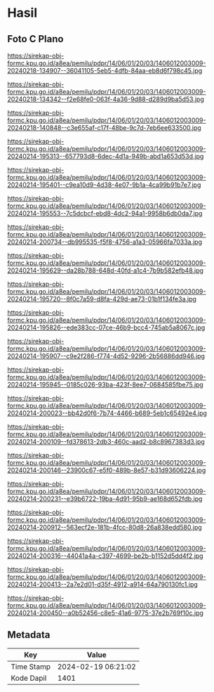 # Hasil

## Foto C Plano

https://sirekap-obj-formc.kpu.go.id/a8ea/pemilu/pdpr/14/06/01/20/03/1406012003009-20240218-134907--36041105-5eb5-4dfb-84aa-eb8d6f798c45.jpg

https://sirekap-obj-formc.kpu.go.id/a8ea/pemilu/pdpr/14/06/01/20/03/1406012003009-20240218-134342--f2e68fe0-063f-4a36-9d88-d289d9ba5d53.jpg

https://sirekap-obj-formc.kpu.go.id/a8ea/pemilu/pdpr/14/06/01/20/03/1406012003009-20240218-140848--c3e655af-c17f-48be-9c7d-7eb6ee633500.jpg

https://sirekap-obj-formc.kpu.go.id/a8ea/pemilu/pdpr/14/06/01/20/03/1406012003009-20240214-195313--657793d8-6dec-4d1a-949b-abd1a653d53d.jpg

https://sirekap-obj-formc.kpu.go.id/a8ea/pemilu/pdpr/14/06/01/20/03/1406012003009-20240214-195401--c9ea10d9-4d38-4e07-9b1a-4ca99b91b7e7.jpg

https://sirekap-obj-formc.kpu.go.id/a8ea/pemilu/pdpr/14/06/01/20/03/1406012003009-20240214-195553--7c5dcbcf-ebd8-4dc2-94a1-9958b6db0da7.jpg

https://sirekap-obj-formc.kpu.go.id/a8ea/pemilu/pdpr/14/06/01/20/03/1406012003009-20240214-200734--db995535-f5f8-4756-a1a3-05966fa7033a.jpg

https://sirekap-obj-formc.kpu.go.id/a8ea/pemilu/pdpr/14/06/01/20/03/1406012003009-20240214-195629--da28b788-648d-40fd-a1c4-7b9b582efb48.jpg

https://sirekap-obj-formc.kpu.go.id/a8ea/pemilu/pdpr/14/06/01/20/03/1406012003009-20240214-195720--8f0c7a59-d8fa-429d-ae73-01b1f134fe3a.jpg

https://sirekap-obj-formc.kpu.go.id/a8ea/pemilu/pdpr/14/06/01/20/03/1406012003009-20240214-195826--ede383cc-07ce-46b9-bcc4-745ab5a8067c.jpg

https://sirekap-obj-formc.kpu.go.id/a8ea/pemilu/pdpr/14/06/01/20/03/1406012003009-20240214-195907--c9e2f286-f774-4d52-9296-2b56886dd946.jpg

https://sirekap-obj-formc.kpu.go.id/a8ea/pemilu/pdpr/14/06/01/20/03/1406012003009-20240214-195945--0185c026-93ba-423f-8ee7-0684585fbe75.jpg

https://sirekap-obj-formc.kpu.go.id/a8ea/pemilu/pdpr/14/06/01/20/03/1406012003009-20240214-200023--bb42d0f6-7b74-4466-b689-5eb1c65492e4.jpg

https://sirekap-obj-formc.kpu.go.id/a8ea/pemilu/pdpr/14/06/01/20/03/1406012003009-20240214-200109--fd378613-2db3-460c-aad2-b8c8967383d3.jpg

https://sirekap-obj-formc.kpu.go.id/a8ea/pemilu/pdpr/14/06/01/20/03/1406012003009-20240214-200146--23900c67-e5f0-489b-8e57-b31d93606224.jpg

https://sirekap-obj-formc.kpu.go.id/a8ea/pemilu/pdpr/14/06/01/20/03/1406012003009-20240214-200231--e39b6722-19ba-4d91-95b9-ae168d652fdb.jpg

https://sirekap-obj-formc.kpu.go.id/a8ea/pemilu/pdpr/14/06/01/20/03/1406012003009-20240214-200912--563ecf2e-181b-4fcc-80d8-26a838edd580.jpg

https://sirekap-obj-formc.kpu.go.id/a8ea/pemilu/pdpr/14/06/01/20/03/1406012003009-20240214-200316--44041a4a-c397-4699-be2b-b1152d5dd4f2.jpg

https://sirekap-obj-formc.kpu.go.id/a8ea/pemilu/pdpr/14/06/01/20/03/1406012003009-20240214-200413--2a7e2d01-d35f-4912-a914-64a790130fc1.jpg

https://sirekap-obj-formc.kpu.go.id/a8ea/pemilu/pdpr/14/06/01/20/03/1406012003009-20240214-200450--a0b52456-c8e5-41a6-9775-37e2b769f10c.jpg


## Metadata

| Key        | Value               |
| ---------- | ------------------- |
| Time Stamp | 2024-02-19 06:21:02 |
| Kode Dapil | 1401                |



